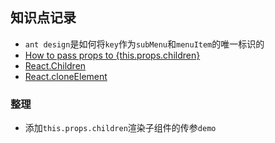 ## 知识点记录
* `ant design`是如何将`key`作为`subMenu`和`menuItem`的唯一标识的
* [How to pass props to {this.props.children}](https://stackoverflow.com/a/32371612/12819402)
* [React.Children](https://reactjs.org/docs/react-api.html#reactchildren)
* [React.cloneElement](https://reactjs.org/docs/react-api.html#cloneelement)

### 整理
* 添加`this.props.children`渲染子组件的传参`demo` 
